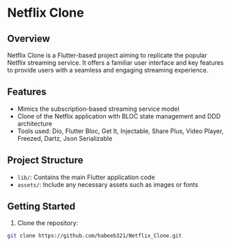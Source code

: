 # Netflix Clone

## Overview

Netflix Clone is a Flutter-based project aiming to replicate the popular Netflix streaming service. It offers a familiar user interface and key features to provide users with a seamless and engaging streaming experience.

## Features

- Mimics the subscription-based streaming service model
- Clone of the Netflix application with BLOC state management and DDD architecture
- Tools used: Dio, Flutter Bloc, Get It, Injectable, Share Plus, Video Player, Freezed, Dartz, Json Serializable

## Project Structure

- `lib/`: Contains the main Flutter application code
- `assets/`: Include any necessary assets such as images or fonts

## Getting Started

1. Clone the repository:

```bash
git clone https://github.com/habeeb321/Netflix_Clone.git
